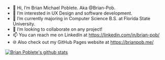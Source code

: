 - 👋 Hi, I’m Brian Michael Poblete. Aka @Brian-Pob.
- 👀 I’m interested in UX Design and software development.
- 🌱 I’m currently majoring in Computer Science B.S. at Florida State University.
- 💞️ I’m looking to collaborate on any project!
- 📫 You can reach me on LinkedIn at https://linkedin.com/in/brian-pob/
- 🌐 Also check out my GitHub Pages website at https://brianpob.me/

[![Brian Poblete's github stats](https://github-readme-stats.vercel.app/api?username=Brian-Pob&show_icons=true)](https://github.com/anuraghazra/github-readme-stats)


<!---
Brian-Pob/Brian-Pob is a ✨ special ✨ repository because its `README.md` (this file) appears on your GitHub profile.
You can click the Preview link to take a look at your changes.
--->
